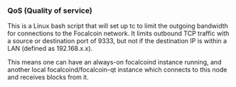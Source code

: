 ### QoS (Quality of service) ###

This is a Linux bash script that will set up tc to limit the outgoing bandwidth for connections to the Focalcoin network. It limits outbound TCP traffic with a source or destination port of 9333, but not if the destination IP is within a LAN (defined as 192.168.x.x).

This means one can have an always-on focalcoind instance running, and another local focalcoind/focalcoin-qt instance which connects to this node and receives blocks from it.
